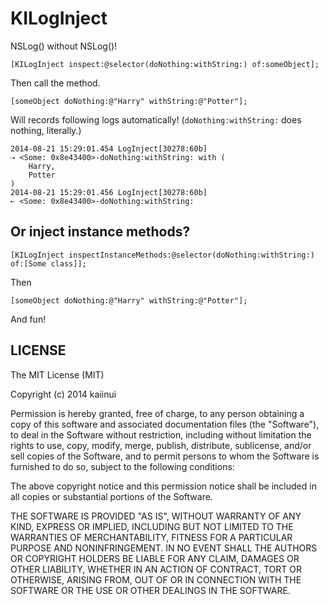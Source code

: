KILogInject
===========

NSLog() without NSLog()!

```objc
[KILogInject inspect:@selector(doNothing:withString:) of:someObject];
```

Then call the method.

```objc
[someObject doNothing:@"Harry" withString:@"Potter"];
```

Will records following logs automatically! (`doNothing:withString:` does nothing, literally.)

```
2014-08-21 15:29:01.454 LogInject[30278:60b] 
⇢ <Some: 0x8e43400>-doNothing:withString: with (
    Harry,
    Potter
)
2014-08-21 15:29:01.456 LogInject[30278:60b] 
⇠ <Some: 0x8e43400>-doNothing:withString:
```

Or inject instance methods?
---

```objc
[KILogInject inspectInstanceMethods:@selector(doNothing:withString:) of:[Some class]];
```

Then

```objc
[someObject doNothing:@"Harry" withString:@"Potter"];
```

And fun!

LICENSE
---

The MIT License (MIT)

Copyright (c) 2014 kaiinui

Permission is hereby granted, free of charge, to any person obtaining a copy
of this software and associated documentation files (the "Software"), to deal
in the Software without restriction, including without limitation the rights
to use, copy, modify, merge, publish, distribute, sublicense, and/or sell
copies of the Software, and to permit persons to whom the Software is
furnished to do so, subject to the following conditions:

The above copyright notice and this permission notice shall be included in all
copies or substantial portions of the Software.

THE SOFTWARE IS PROVIDED "AS IS", WITHOUT WARRANTY OF ANY KIND, EXPRESS OR
IMPLIED, INCLUDING BUT NOT LIMITED TO THE WARRANTIES OF MERCHANTABILITY,
FITNESS FOR A PARTICULAR PURPOSE AND NONINFRINGEMENT. IN NO EVENT SHALL THE
AUTHORS OR COPYRIGHT HOLDERS BE LIABLE FOR ANY CLAIM, DAMAGES OR OTHER
LIABILITY, WHETHER IN AN ACTION OF CONTRACT, TORT OR OTHERWISE, ARISING FROM,
OUT OF OR IN CONNECTION WITH THE SOFTWARE OR THE USE OR OTHER DEALINGS IN THE
SOFTWARE.
